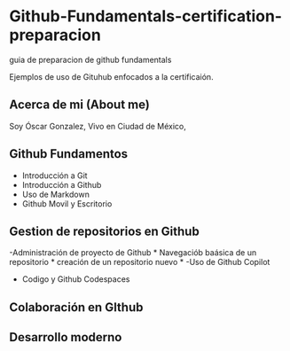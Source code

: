# Github-Fundamentals-certification-preparacion
guia de preparacion de github fundamentals

Ejemplos de uso de Gituhub enfocados a la certificaión.

## Acerca de mi (About me)

Soy Óscar Gonzalez, Vivo en Ciudad de México, 

## Github Fundamentos
 - Introducción a Git
 - Introducción a Github
 - Uso de Markdown
 - Github Movil y Escritorio
## Gestion de repositorios en Github
  -Administración de proyecto de Github
     * Navegaciób baásica de un repositorio
     * creación de un repositorio nuevo
     * 
  -Uso de Github Copilot
  - Codigo y Github Codespaces
## Colaboración en GIthub

## Desarrollo moderno

##
